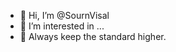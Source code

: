 - 👋 Hi, I’m @SournVisal
- 👀 I’m interested in ...
- 🌱 Always keep the standard higher.

<!---
SournVisal/SournVisal is a ✨ special ✨ repository because its `README.md` (this file) appears on your GitHub profile.
You can click the Preview link to take a look at your changes.
--->
